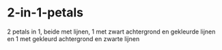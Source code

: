 # 2-in-1-petals
2 petals in 1, beide met lijnen, 1 met zwart achtergrond en gekleurde lijnen en 1 met gekleurd achtergrond en zwarte lijnen
